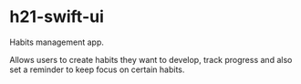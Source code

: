 # h21-swift-ui
Habits management app. 

Allows users to create habits they want to develop, 
track progress and also set a reminder to keep focus on certain habits.
